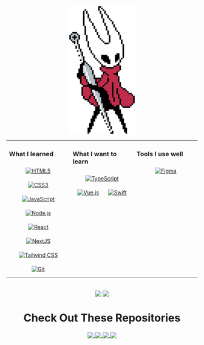 <div align="center"><img src="hornet.gif" /> </div>


<div align="center">  
<table><tr><td valign="top" width="33%">
  
### What I learned 
<div align="center">  
<a href="https://en.wikipedia.org/wiki/HTML5" target="_blank"><img style="margin: 10px" src="https://profilinator.rishav.dev/skills-assets/html5-original-wordmark.svg" alt="HTML5" height="50" /></a>  
<a href="https://www.w3schools.com/css/" target="_blank"><img style="margin: 10px" src="https://profilinator.rishav.dev/skills-assets/css3-original-wordmark.svg" alt="CSS3" height="50" /></a>  
<a href="https://www.javascript.com/" target="_blank"><img style="margin: 10px" src="https://profilinator.rishav.dev/skills-assets/javascript-original.svg" alt="JavaScript" height="50" /></a>  
<a href="https://nodejs.org/" target="_blank"><img style="margin: 10px" src="https://profilinator.rishav.dev/skills-assets/nodejs-original-wordmark.svg" alt="Node.js" height="50" /></a>  
<a href="https://reactjs.org/" target="_blank"><img style="margin: 10px" src="https://profilinator.rishav.dev/skills-assets/react-original-wordmark.svg" alt="React" height="50" /></a>  
<a href="https://nextjs.org/" target="_blank"><img style="margin: 10px" src="https://profilinator.rishav.dev/skills-assets/nextjs.png" alt="NextJS" height="50" /></a> 
<a href="https://www.tailwindcss.com/" target="_blank"><img style="margin: 10px" src="https://profilinator.rishav.dev/skills-assets/tailwindcss.svg" alt="Tailwind CSS" height="50" /></a>  
<a href="https://github.com/" target="_blank"><img style="margin: 10px" src="https://profilinator.rishav.dev/skills-assets/git-scm-icon.svg" alt="Git" height="50" /></a>  
</div>
</td><td valign="top" width="33%">

### What I want to learn  
<div align="center">  
<a href="https://www.typescriptlang.org/" target="_blank"><img style="margin: 10px" src="https://profilinator.rishav.dev/skills-assets/typescript-original.svg" alt="TypeScript" height="50" /></a>  
<a href="https://vuejs.org/" target="_blank"><img style="margin: 10px" src="https://profilinator.rishav.dev/skills-assets/vuejs-original-wordmark.svg" alt="Vue.js" height="50" /></a>  
<a href="https://developer.apple.com/swift/" target="_blank"><img style="margin: 10px" src="https://profilinator.rishav.dev/skills-assets/swift-original-wordmark.svg" alt="Swift" height="50" /></a>  
</div>
</td><td valign="top" width="33%">

### Tools I use well
<div align="center">  
<a href="https://www.figma.com/" target="_blank"><img style="margin: 10px" src="https://profilinator.rishav.dev/skills-assets/figma-icon.svg" alt="Figma" height="50" /></a>  
</div>
</td></tr></table> 
</div>
<br/>  

<div align="center">
  <img src="https://github-readme-stats.vercel.app/api?username=cydexx&show_icons=true&theme=great-gatsby&count_private=true&hide_border=true&layout=compact" align="center" />
  <img src="https://github-readme-stats.vercel.app/api/top-langs/?username=cydexx&theme=great-gatsby&hide_border=true&layout=compact" align="center" />
</div>  

<h1 align="center">Check Out These Repositories</h1>
 
<div align="center">
   <a href="https://github.com/cydexx/Satanichia">
    <img align="center" src="https://github-readme-stats.vercel.app/api/pin/?username=cydexx&repo=Satanichia&theme=great-gatsby&hide_border=true" />
  </a>
  <a href="https://github.com/cydexx/nft-marketplace-website">
    <img align="center" src="https://github-readme-stats.vercel.app/api/pin/?username=cydexx&repo=nft-marketplace-website&theme=great-gatsby&hide_border=true" />
  </a>
  <a href="https://github.com/cydexx/food-delivery-app">
    <img align="center" src="https://github-readme-stats.vercel.app/api/pin/?username=cydexx&repo=food-delivery-app&theme=great-gatsby&hide_border=true" />
  </a>
  <a href="https://github.com/cydexx/google-in-1998">
    <img align="center" src="https://github-readme-stats.vercel.app/api/pin/?username=cydexx&repo=google-in-1998&theme=great-gatsby&hide_border=true" />
  </a>
</div> 
